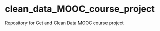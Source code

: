 clean_data_MOOC_course_project
==============================

Repository for Get and Clean Data MOOC course project

